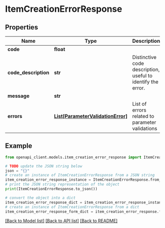# ItemCreationErrorResponse


## Properties

Name | Type | Description | Notes
------------ | ------------- | ------------- | -------------
**code** | **float** |  | [optional] 
**code_description** | **str** | Distinctive code description, useful to identify the error. | [optional] 
**message** | **str** |  | [optional] 
**errors** | [**List[ParameterValidationError]**](ParameterValidationError.md) | List of errors related to parameter validations | [optional] 

## Example

```python
from openapi_client.models.item_creation_error_response import ItemCreationErrorResponse

# TODO update the JSON string below
json = "{}"
# create an instance of ItemCreationErrorResponse from a JSON string
item_creation_error_response_instance = ItemCreationErrorResponse.from_json(json)
# print the JSON string representation of the object
print(ItemCreationErrorResponse.to_json())

# convert the object into a dict
item_creation_error_response_dict = item_creation_error_response_instance.to_dict()
# create an instance of ItemCreationErrorResponse from a dict
item_creation_error_response_form_dict = item_creation_error_response.from_dict(item_creation_error_response_dict)
```
[[Back to Model list]](../README.md#documentation-for-models) [[Back to API list]](../README.md#documentation-for-api-endpoints) [[Back to README]](../README.md)


